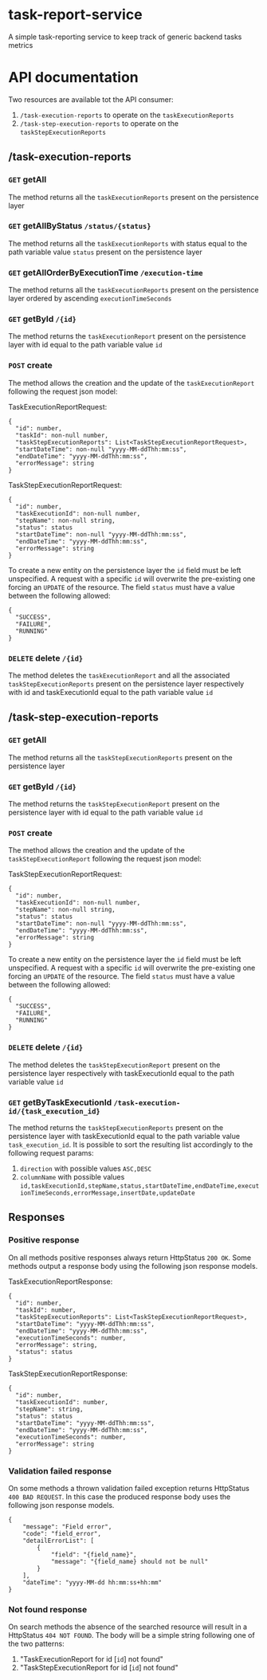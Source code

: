 # task-report-service

A simple task-reporting service to keep track of generic backend tasks metrics

# API documentation

Two resources are available tot the API consumer:

1. `/task-execution-reports` to operate on the `taskExecutionReports`
2. `/task-step-execution-reports` to operate on the `taskStepExecutionReports`

## /task-execution-reports

### `GET` getAll

The method returns all the `taskExecutionReports` present on the persistence layer

### `GET` getAllByStatus `/status/{status}`

The method returns all the `taskExecutionReports` with status equal to the path variable value `status` present on the
persistence layer

### `GET` getAllOrderByExecutionTime `/execution-time`

The method returns all the `taskExecutionReports` present on the persistence layer ordered by
ascending `executionTimeSeconds`

### `GET` getById `/{id}`

The method returns the `taskExecutionReport` present on the persistence layer with id equal to the path variable
value `id`

### `POST` create

The method allows the creation and the update of the `taskExecutionReport` following the request json model:

TaskExecutionReportRequest:

```
{
  "id": number,
  "taskId": non-null number,
  "taskStepExecutionReports": List<TaskStepExecutionReportRequest>,
  "startDateTime": non-null "yyyy-MM-ddThh:mm:ss",
  "endDateTime": "yyyy-MM-ddThh:mm:ss",
  "errorMessage": string
}
```

TaskStepExecutionReportRequest:

```
{
  "id": number,
  "taskExecutionId": non-null number,
  "stepName": non-null string,
  "status": status
  "startDateTime": non-null "yyyy-MM-ddThh:mm:ss",
  "endDateTime": "yyyy-MM-ddThh:mm:ss",
  "errorMessage": string
}
```

To create a new entity on the persistence layer the `id` field must be left unspecified. A request with a specific `id`
will overwrite the pre-existing one forcing an `UPDATE` of the resource. The field `status` must have a value between
the following allowed:

```
{
  "SUCCESS",
  "FAILURE",
  "RUNNING"
}
```

### `DELETE` delete `/{id}`

The method deletes the `taskExecutionReport` and all the associated `taskStepExecutionReports` present on the
persistence layer respectively with id and taskExecutionId equal to the path variable value `id`

## /task-step-execution-reports

### `GET` getAll

The method returns all the `taskStepExecutionReports` present on the persistence layer

### `GET` getById `/{id}`

The method returns the `taskStepExecutionReport` present on the persistence layer with id equal to the path variable
value `id`

### `POST` create

The method allows the creation and the update of the `taskStepExecutionReport` following the request json model:

TaskStepExecutionReportRequest:

```
{
  "id": number,
  "taskExecutionId": non-null number,
  "stepName": non-null string,
  "status": status
  "startDateTime": non-null "yyyy-MM-ddThh:mm:ss",
  "endDateTime": "yyyy-MM-ddThh:mm:ss",
  "errorMessage": string
}
```

To create a new entity on the persistence layer the `id` field must be left unspecified. A request with a specific `id`
will overwrite the pre-existing one forcing an `UPDATE` of the resource. The field `status` must have a value between
the following allowed:

```
{
  "SUCCESS",
  "FAILURE",
  "RUNNING"
}
```

### `DELETE` delete `/{id}`

The method deletes the `taskStepExecutionReport` present on the persistence layer respectively with taskExecutionId
equal to the path variable value `id`

### `GET` getByTaskExecutionId `/task-execution-id/{task_execution_id}`

The method returns the `taskStepExecutionReports` present on the persistence layer with taskExecutionId equal to the
path variable value `task_execution_id`. It is possible to sort the resulting list accordingly to the following request
params:

1. `direction` with possible values `ASC,DESC`
2. `columnName` with possible
   values `id,taskExecutionId,stepName,status,startDateTime,endDateTime,executionTimeSeconds,errorMessage,insertDate,updateDate`

## Responses

### Positive response

On all methods positive responses always return HttpStatus `200 OK`. Some methods output a response body using the following json
response models.

TaskExecutionReportResponse:

```
{
  "id": number,
  "taskId": number,
  "taskStepExecutionReports": List<TaskStepExecutionReportRequest>,
  "startDateTime": "yyyy-MM-ddThh:mm:ss",
  "endDateTime": "yyyy-MM-ddThh:mm:ss",
  "executionTimeSeconds": number,
  "errorMessage": string,
  "status": status
}
```

TaskStepExecutionReportResponse:

```
{
  "id": number,
  "taskExecutionId": number,
  "stepName": string,
  "status": status
  "startDateTime": "yyyy-MM-ddThh:mm:ss",
  "endDateTime": "yyyy-MM-ddThh:mm:ss",
  "executionTimeSeconds": number,
  "errorMessage": string
}
```

### Validation failed response

On some methods a thrown validation failed exception returns HttpStatus `400 BAD REQUEST`. In this case the produced
response body uses the following json response models.

```
{
    "message": "Field error",
    "code": "field_error",
    "detailErrorList": [
        {
            "field": "{field_name}",
            "message": "{field_name} should not be null"
        }
    ],
    "dateTime": "yyyy-MM-dd hh:mm:ss+hh:mm"
}
```

### Not found response

On search methods the absence of the searched resource will result in a HttpStatus `404 NOT FOUND`.
The body will be a simple string following one of the two patterns:
1. "TaskExecutionReport for id [`id`] not found"
2. "TaskStepExecutionReport for id [`id`] not found"